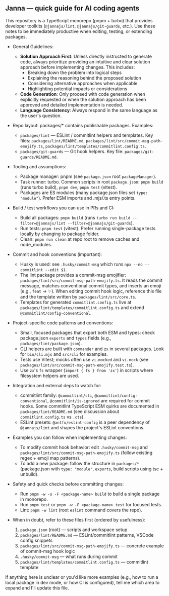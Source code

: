 ## Janna — quick guide for AI coding agents

This repository is a TypeScript monorepo (pnpm + turbo) that provides developer toolkits (`@jannajs/lint`, `@jannajs/git-guards`, etc.). Use these notes to be immediately productive when editing, testing, or extending packages.

- General Guidelines:

  - **Solution Approach First**: Unless directly instructed to generate code, always prioritize providing an intuitive and clear solution approach before implementing changes. This includes:
    - Breaking down the problem into logical steps
    - Explaining the reasoning behind the proposed solution
    - Considering alternative approaches when applicable
    - Highlighting potential impacts or considerations
  - **Code Generation**: Only proceed with code generation when explicitly requested or when the solution approach has been approved and detailed implementation is needed.
  - **Language Consistency**: Always respond in the same language as the user's question.

- Repo layout: packages/\* contains publishable packages. Examples:

  - `packages/lint` — ESLint / commitlint helpers and templates. Key files: `packages/lint/README.md`, `packages/lint/src/commit-msg-path-emojify.ts`, `packages/lint/templates/commitlint.config.ts`.
  - `packages/git-guards` — Git hook helpers. Key file: `packages/git-guards/README.md`.

- Tooling and assumptions:

  - Package manager: pnpm (see `package.json` root `packageManager`).
  - Task runner: turbo. Common scripts in root `package.json`: `pnpm build` (runs turbo build), `pnpm dev`, `pnpm test` (vitest).
  - Packages are ES modules (many package.json files set `type: "module"`). Prefer ESM imports and .mjs/.ts entry points.

- Build / test workflows you can use in PRs and CI:

  - Build all packages: `pnpm build` (runs `turbo run build --filter=@jannajs/lint --filter=@jannajs/git-guards`).
  - Run tests: `pnpm test` (vitest). Prefer running single-package tests locally by changing to package folder.
  - Clean: `pnpm run clean` at repo root to remove caches and node_modules.

- Commit and hook conventions (important):

  - Husky is used: see `.husky/commit-msg` which runs `npx --no -- commitlint --edit $1`.
  - The lint package provides a commit-msg emojifier: `packages/lint/src/commit-msg-path-emojify.ts`. It reads the commit message, matches conventional commit types, and inserts an emoji (e.g., `feat` -> ✨). When editing commit hook logic, reference this file and the template written by `packages/lint/src/core.ts`.
  - Templates for generated `commitlint.config.ts` live at `packages/lint/templates/commitlint.config.ts` and extend `@commitlint/config-conventional`.

- Project-specific code patterns and conventions:

  - Small, focused packages that export both ESM and types: check package.json `exports` and `types` fields (e.g., `packages/lint/package.json`).
  - CLI helpers are built with `commander` and `zx` in several packages. Look for `bin/cli.mjs` and `src/cli` for examples.
  - Tests use Vitest; mocks often use `vi.mocked` and `vi.mock` (see `packages/lint/src/commit-msg-path-emojify.test.ts`).
  - Use `zx`'s `fs` wrapper (`import { fs } from 'zx'`) in scripts where filesystem helpers are used.

- Integration and external deps to watch for:

  - commitlint family: `@commitlint/cli`, `@commitlint/config-conventional`, `@commitlint/is-ignored` are required for commit hooks. Some commitlint TypeScript ESM quirks are documented in `packages/lint/README.md` (see discussion about `commitlint.config.ts` vs `.cts`).
  - ESLint presets: `@antfu/eslint-config` is a peer dependency of `@jannajs/lint` and shapes the project's ESLint conventions.

- Examples you can follow when implementing changes:

  - To modify commit hook behavior: edit `.husky/commit-msg` and `packages/lint/src/commit-msg-path-emojify.ts` (follow existing regex + emoji map patterns).
  - To add a new package: follow the structure in `packages/*` (package.json with `type: "module"`, `exports`, build scripts using tsc + unbuild).

- Safety and quick checks before committing changes:

  - Run `pnpm -w -s -F <package-name> build` to build a single package in monorepo.
  - Run `pnpm test` or `pnpm -w -F <package-name> test` for focused tests.
  - Lint: `pnpm -w lint` (root `eslint` command covers the repo).

- When in doubt, refer to these files first (ordered by usefulness):
  1. `package.json` (root) — scripts and workspace setup
  2. `packages/lint/README.md` — ESLint/commitlint patterns, VSCode config snippets
  3. `packages/lint/src/commit-msg-path-emojify.ts` — concrete example of commit-msg hook logic
  4. `.husky/commit-msg` — what runs during commit
  5. `packages/lint/templates/commitlint.config.ts` — commitlint template

If anything here is unclear or you'd like more examples (e.g., how to run a local package in dev mode, or how CI is configured), tell me which area to expand and I'll update this file.
